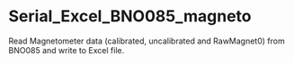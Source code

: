 # Serial_Excel_BNO085_magneto
Read Magnetometer data (calibrated, uncalibrated and RawMagnet0) from BNO085 and write to Excel file. 
